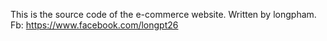 This is the source code of the e-commerce website.
Written by longpham.
Fb: https://www.facebook.com/longpt26
